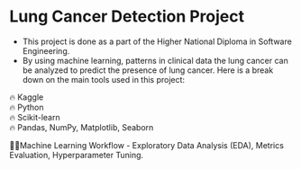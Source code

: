 # Lung Cancer Detection Project 

- This project is done as a part of the Higher National Diploma in Software Engineering.
- By using machine learning, patterns in clinical data the lung cancer can be analyzed to predict the presence of lung cancer. Here is a break down on the main tools used in this project: <br>

🔥 Kaggle <br>
🔥 Python <br>
🔥 Scikit-learn <br>
🔥 Pandas, NumPy, Matplotlib, Seaborn <br>

👩‍💻Machine Learning Workflow - Exploratory Data Analysis (EDA), Metrics Evaluation, Hyperparameter Tuning. 

